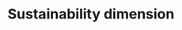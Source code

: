 ---
title: 'Sustainability dimension'
field: 'is.focus.sustainDimension'
slug: 'global-sustainability-dimension'
description: 'The primary sustainability focus of the the resource'
comment: 'select from control list'
required: False
vocabulary: 'global-sustainability-dimension.txt'
module: 'Scope'
cluster: 'Global'
policy: 'Controlled value. Multi select from control list.'
---